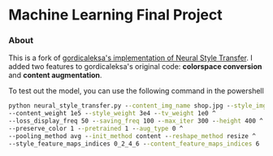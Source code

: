 # Machine Learning Final Project

### About

This is a fork of [gordicaleksa's implementation of Neural Style Transfer](https://github.com/gordicaleksa/pytorch-neural-style-transfer). I added two features to gordicaleksa's original code: **colorspace conversion** and **content augmentation**.

To test out the model, you can use the following command in the powershell
```cmd
python neural_style_transfer.py --content_img_name shop.jpg --style_img_name ligne.jpg ^
--content_weight 1e5 --style_weight 3e4 --tv_weight 1e0 ^
--loss_display_freq 50 --saving_freq 100 --max_iter 300 --height 400 ^
--preserve_color 1 --pretrained 1 --aug_type 0 ^
--pooling_method avg --init_method content --reshape_method resize ^
--style_feature_maps_indices 0_2_4_6 --content_feature_maps_indices 6
```

